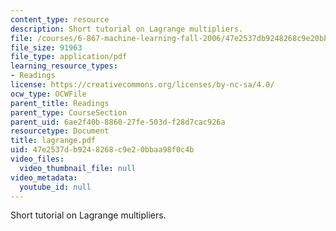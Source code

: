 ```yaml
---
content_type: resource
description: Short tutorial on Lagrange multipliers.
file: /courses/6-867-machine-learning-fall-2006/47e2537db9248268c9e20bbaa98f0c4b_lagrange.pdf
file_size: 91963
file_type: application/pdf
learning_resource_types:
- Readings
license: https://creativecommons.org/licenses/by-nc-sa/4.0/
ocw_type: OCWFile
parent_title: Readings
parent_type: CourseSection
parent_uid: 6ae2f40b-8860-27fe-503d-f28d7cac926a
resourcetype: Document
title: lagrange.pdf
uid: 47e2537d-b924-8268-c9e2-0bbaa98f0c4b
video_files:
  video_thumbnail_file: null
video_metadata:
  youtube_id: null
---
```

Short tutorial on Lagrange multipliers.
